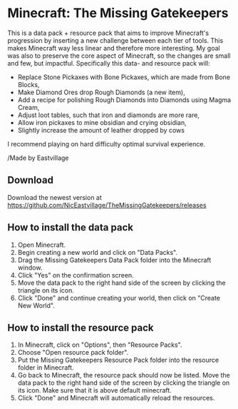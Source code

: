 # Minecraft: The Missing Gatekeepers

This is a data pack + resource pack that aims to improve Minecraft's progression by inserting a new challenge between each tier of tools. This makes Minecraft way less linear and therefore more interesting. My goal was also to preserve the core aspect of Minecraft, so the changes are small and few, but impactful. Specifically this data- and resource pack will:

- Replace Stone Pickaxes with Bone Pickaxes, which are made from Bone Blocks,
- Make Diamond Ores drop Rough Diamonds (a new item),
- Add a recipe for polishing Rough Diamonds into Diamonds using Magma Cream,
- Adjust loot tables, such that iron and diamonds are more rare,
- Allow iron pickaxes to mine obsidian and crying obsidian,
- Slightly increase the amount of leather dropped by cows

I recommend playing on hard difficulty optimal survival experience.

/Made by Eastvillage

## Download

Download the newest version at https://github.com/NicEastvillage/TheMissingGatekeepers/releases

## How to install the data pack

1. Open Minecraft.
2. Begin creating a new world and click on "Data Packs".
3. Drag the Missing Gatekeepers Data Pack folder into the Minecraft window.
4. Click "Yes" on the confirmation screen.
5. Move the data pack to the right hand side of the screen by clicking the triangle on its icon.
6. Click "Done" and continue creating your world, then click on "Create New World".

## How to install the resource pack

1. In Minecraft, click on "Options", then "Resource Packs".
2. Choose "Open resource pack folder".
3. Put the Missing Gatekeepers Resource Pack folder into the resource folder in Minecraft.
4. Go back to Minecraft, the resource pack should now be listed. Move the data pack to the right hand side of the screen by clicking the triangle on its icon. Make sure that it is above default minecraft.
5. Click "Done" and Minecraft will automatically reload the resources.